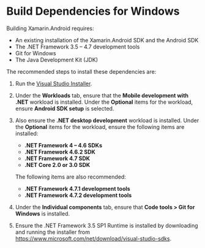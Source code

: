 # Build Dependencies for Windows

Building Xamarin.Android requires:

  * An existing installation of the Xamarin.Android SDK and the Android SDK
  * The .NET Framework 3.5 &ndash; 4.7 development tools
  * Git for Windows
  * The Java Development Kit (JDK)

The recommended steps to install these dependencies are:

 1. Run the [Visual Studio Installer](https://visualstudio.microsoft.com/vs/).

 2. Under the **Workloads** tab, ensure that the **Mobile development with
    .NET** workload is installed.  Under the **Optional** items for the
    workload, ensure **Android SDK setup** is selected.

 3. Also ensure the **.NET desktop development** workload is installed.  Under
    the **Optional** items for the workload, ensure the following items are
    installed:

      * **.NET Framework 4 &ndash; 4.6 SDKs**
      * **.NET Framework 4.6.2 SDK**
      * **.NET Framework 4.7 SDK**
      * **.NET Core 2.0 or 3.0 SDK**

    The following items are also recommended:

      * **.NET Framework 4.7.1 development tools**
      * **.NET Framework 4.7.2 development tools**

 4. Under the **Individual components** tab, ensure that **Code tools > Git for
    Windows** is installed.

 5. Ensure the .NET Framework 3.5 SP1 Runtime is installed by downloading and
    running the installer from
    <https://www.microsoft.com/net/download/visual-studio-sdks>.
